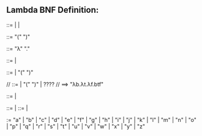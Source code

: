 ## Lambda BNF Definition:

<lambda> ::= <wrappedFunction> <lambda> | <wrappedFunction> | <function>

<wrappedFunction> ::= "(" <function> ")"

<function> ::= "λ" <variables> "." <application-term>

<application-term> ::= <item> | <item> <application-term>

<item> ::= <terms> | "(" <expression> ")"

// <item> ::= <terms> | "(" <expression> ")" | <expression> ????
// ==> "λb.λt.λf.btf"

<expression> ::= <application-term> | <function>

<variables> ::= <letter> <variables> | <letter>
<terms> ::= <letter> <terms> | <letter>

<letter> := "a" | "b" | "c" | "d" | "e" | "f" | "g" | "h" | "i" | "j" | "k" | "l" | "m" | "n" | "o" | "p" | "q" | "r" | "s" | "t" | "u" | "v" | "w" | "x" | "y" | "z"
